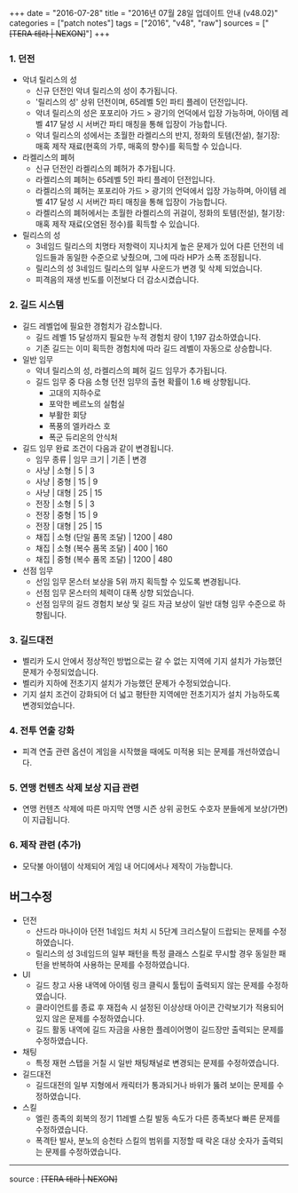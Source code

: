 +++
date = "2016-07-28"
title = "2016년 07월 28일 업데이트 안내 (v48.02)"
categories = ["patch notes"]
tags = ["2016", "v48", "raw"]
sources = ["~~[TERA 테라 | NEXON]~~"]
+++

### 1. 던전
- 악녀 릴리스의 성
  - 신규 던전인 악녀 릴리스의 성이 추가됩니다.
  - '릴리스의 성' 상위 던전이며, 65레벨 5인 파티 플레이 던전입니다.
  - 악녀 릴리스의 성은 포포리아 가드 > 광기의 언덕에서 입장 가능하며, 아이템 레벨 417 달성 시 서버간 파티 매칭을 통해 입장이 가능합니다.
  - 악녀 릴리스의 성에서는 초월한 라켈리스의 반지, 정화의 토템(전설), 철기장: 매혹 제작 재료(현혹의 가루, 매혹의 향수)를 획득할 수 있습니다.
- 라켈리스의 폐허
  - 신규 던전인 라켈리스의 폐허가 추가됩니다.
  - 라켈리스의 폐허는 65레벨 5인 파티 플레이 던전입니다.
  - 라켈리스의 폐허는 포포리아 가드 > 광기의 언덕에서 입장 가능하며, 아이템 레벨 417 달성 시 서버간 파티 매칭을 통해 입장이 가능합니다.
  - 라켈리스의 폐허에서는 초월한 라켈리스의 귀걸이, 정화의 토템(전설), 철기장: 매혹 제작 재료(오염된 정수)를 획득할 수 있습니다.
- 릴리스의 성
  - 3네임드 릴리스의 치명타 저항력이 지나치게 높은 문제가 있어 다른 던전의 네임드들과 동일한 수준으로 낮췄으며, 그에 따라 HP가 소폭 조정됩니다.
  - 릴리스의 성 3네임드 릴리스의 일부 사운드가 변경 및 삭제 되었습니다.
  - 피격음의 재생 빈도를 이전보다 더 감소시켰습니다.

### 2. 길드 시스템
- 길드 레벨업에 필요한 경험치가 감소합니다.
  - 길드 레벨 15 달성까지 필요한 누적 경험치 량이 1,197 감소하였습니다.
  - 기존 길드는 이미 획득한 경험치에 따라 길드 레벨이 자동으로 상승합니다.
- 일반 임무
  - 악녀 릴리스의 성, 라켈리스의 폐허 길드 임무가 추가됩니다.
  - 길드 임무 중 다음 소형 던전 임무의 출현 확률이 1.6 배 상향됩니다.
    - 고대의 지하수로
    - 포악한 베르노의 실험실
    - 부활한 회당
    - 폭풍의 엘카라스 호
    - 폭군 듀리온의 안식처
- 길드 임무 완료 조건이 다음과 같이 변경됩니다.
  - 임무 종류 | 임무 크기 | 기존 | 변경
  - 사냥 | 소형 | 5 | 3 
  - 사냥 | 중형 | 15 | 9
  - 사냥 | 대형 | 25 | 15
  - 전장 | 소형 | 5 | 3 
  - 전장 | 중형 | 15 | 9 
  - 전장 | 대형 | 25 | 15
  - 채집 | 소형 (단일 품목 조달) | 1200 | 480
  - 채집 | 소형 (복수 품목 조달) | 400 | 160
  - 채집 | 중형 (복수 품목 조달) | 1200 | 480
- 선점 임무
  - 선임 임무 몬스터 보상을 5위 까지 획득할 수 있도록 변경됩니다.
  - 선점 임무 몬스터의 체력이 대폭 상향 되었습니다.
  - 선점 임무의 길드 경험치 보상 및 길드 자금 보상이 일반 대형 임무 수준으로 하향됩니다.

### 3. 길드대전
- 벨리카 도시 안에서 정상적인 방법으로는 갈 수 없는 지역에 기지 설치가 가능했던 문제가 수정되었습니다.
- 벨리카 지하에 전초기지 설치가 가능했던 문제가 수정되었습니다.
- 기지 설치 조건이 강화되어 더 넓고 평탄한 지역에만 전초기지가 설치 가능하도록 변경되었습니다.

### 4. 전투 연출 강화
- 피격 연출 관련 옵션이 게임을 시작했을 때에도 미적용 되는 문제를 개선하였습니다.

### 5. 연맹 컨텐츠 삭제 보상 지급 관련 
- 연맹 컨텐츠 삭제에 따른 마지막 연맹 시즌 상위 공헌도 수호자 분들에게 보상(가면)이 지급됩니다.

### 6. 제작 관련 (추가)
-  모닥불 아이템이 삭제되어 게임 내 어디에서나 제작이 가능합니다.

## 버그수정

- 던전
  - 샨드라 마나이아 던전 1네임드 처치 시 5단계 크리스탈이 드랍되는 문제를 수정하였습니다.
  - 릴리스의 성 3네임드의 일부 패턴을 특정 클래스 스킬로 무시할 경우 동일한 패턴을 반복하여 사용하는 문제를 수정하였습니다.
- UI
  - 길드 창고 사용 내역에 아이템 링크 클릭시 툴팁이 출력되지 않는 문제를 수정하였습니다.
  - 클라이언트를 종료 후 재접속 시 설정된 이상상태 아이콘 간략보기가 적용되어 있지 않은 문제를 수정하였습니다.
  - 길드 활동 내역에 길드 자금을 사용한 플레이어명이 길드장만 출력되는 문제를 수정하였습니다.
- 채팅
  - 특정 재현 스탭을 거칠 시 일반 채팅채널로 변경되는 문제를 수정하였습니다.
- 길드대전
  - 길드대전의 일부 지형에서 캐릭터가 통과되거나 바위가 뚫려 보이는 문제를 수정하였습니다.
- 스킬
  - 엘린 종족의 회복의 정기 11레벨 스킬 발동 속도가 다른 종족보다 빠른 문제를 수정하였습니다.
  - 폭격탄 발사, 분노의 승천타 스킬의 범위를 지정할 때 락온 대상 숫자가 출력되는 문제를 수정하였습니다.

----

source : ~~[TERA 테라 | NEXON]~~